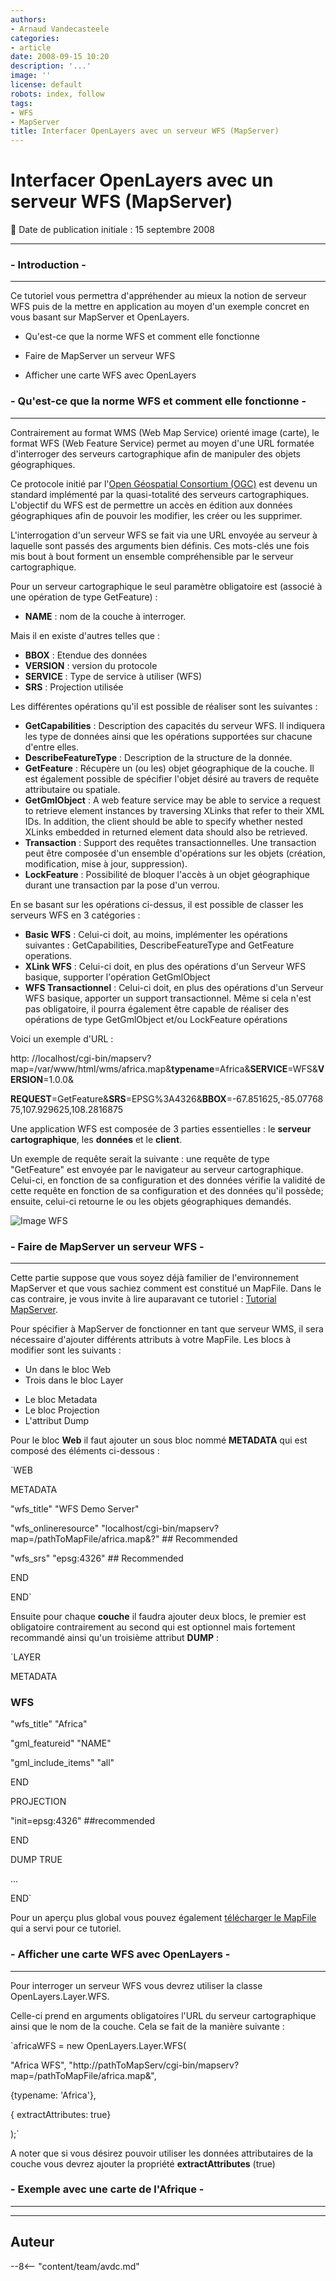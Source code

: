 ```yaml
---
authors:
- Arnaud Vandecasteele
categories:
- article
date: 2008-09-15 10:20
description: '...'
image: ''
license: default
robots: index, follow
tags:
- WFS
- MapServer
title: Interfacer OpenLayers avec un serveur WFS (MapServer)
---
```


# Interfacer OpenLayers avec un serveur WFS (MapServer)


:calendar: Date de publication initiale : 15 septembre 2008


----

### - Introduction -




---


Ce tutoriel vous permettra d'appréhender au mieux la notion de serveur WFS puis de la mettre en application au moyen d'un exemple concret en vous basant sur MapServer et OpenLayers.


- Qu'est-ce que la norme WFS et comment elle fonctionne  

- Faire de MapServer un serveur WFS  

- Afficher une carte WFS avec OpenLayers


### - Qu'est-ce que la norme WFS et comment elle fonctionne -




---


Contrairement au format WMS (Web Map Service) orienté image (carte), le format WFS (Web Feature Service) permet au moyen d'une URL formatée d'interroger des serveurs cartographique afin de manipuler des objets géographiques.


Ce protocole initié par l'[Open Géospatial Consortium (OGC)](http://www.opengeospatial.org/standards/wfs "OGC") est devenu un standard implémenté par la quasi-totalité des serveurs cartographiques. L'objectif du WFS est de permettre un accès en édition aux données géographiques afin de pouvoir les modifier, les créer ou les supprimer.


L'interrogation d'un serveur WFS se fait via une URL envoyée au serveur à laquelle sont passés des arguments bien définis. Ces mots-clés une fois mis bout à bout forment un ensemble compréhensible par le serveur cartographique.


Pour un serveur cartographique le seul paramètre obligatoire est (associé à une opération de type GetFeature) :


* **NAME** : nom de la couche à interroger.


Mais il en existe d'autres telles que :


* **BBOX** : Etendue des données
* **VERSION** : version du protocole
* **SERVICE** : Type de service à utiliser (WFS)
* **SRS** : Projection utilisée


Les différentes opérations qu'il est possible de réaliser sont les suivantes :


* **GetCapabilities** : Description des capacités du serveur WFS. Il indiquera les type de données ainsi que les opérations supportées sur chacune d'entre elles.
* **DescribeFeatureType** : Description de la structure de la donnée.
* **GetFeature** : Récupère un (ou les) objet géographique de la couche. Il est également possible de spécifier l'objet désiré au travers de requête attributaire ou spatiale.
* **GetGmlObject** : A web feature service may be able to service a request to retrieve element instances by traversing XLinks that refer to their XML IDs. In addition, the client should be able to specify whether nested XLinks embedded in returned element data should also be retrieved.
* **Transaction** : Support des requêtes transactionnelles. Une transaction peut être composée d'un ensemble d'opérations sur les objets (création, modification, mise à jour, suppression).
* **LockFeature** : Possibilité de bloquer l'accès à un objet géographique durant une transaction par la pose d'un verrou.


En se basant sur les opérations ci-dessus, il est possible de classer les serveurs WFS en 3 catégories :


* **Basic WFS** : Celui-ci doit, au moins, implémenter les opérations suivantes : GetCapabilities, DescribeFeatureType and GetFeature operations.
* **XLink WFS** : Celui-ci doit, en plus des opérations d'un Serveur WFS basique, supporter l'opération GetGmlObject
* **WFS Transactionnel** : Celui-ci doit, en plus des opérations d'un Serveur WFS basique, apporter un support transactionnel. Même si cela n'est pas obligatoire, il pourra également être capable de réaliser des opérations de type GetGmlObject et/ou LockFeature opérations


Voici un exemple d'URL :


http: //localhost/cgi-bin/mapserv?map=/var/www/html/wms/africa.map&**typename**=Africa&**SERVICE**=WFS&**VERSION**=1.0.0&  

**REQUEST**=GetFeature&**SRS**=EPSG%3A4326&**BBOX**=-67.851625,-85.0776875,107.929625,108.2816875


Une application WFS est composée de 3 parties essentielles : le **serveur cartographique**, les **données** et le **client**.


Un exemple de requête serait la suivante : une requête de type "GetFeature" est envoyée par le navigateur au serveur cartographique. Celui-ci, en fonction de sa configuration et des données vérifie la validité de cette requête en fonction de sa configuration et des données qu'il possède; ensuite, celui-ci retourne le ou les objets géographiques demandés.



![Image WFS](/sites/default/files/Tuto/img/WFS/wfs.png)



### - Faire de MapServer un serveur WFS -




---


Cette partie suppose que vous soyez déjà familier de l'environnement MapServer et que vous sachiez comment est constitué un MapFile. Dans le cas contraire, je vous invite à lire auparavant ce tutoriel : [Tutorial MapServer](http://geotribu.net/?q=node/5 "Tutorial MapServer").


Pour spécifier à MapServer de fonctionner en tant que serveur WMS, il sera nécessaire d'ajouter différents attributs à votre MapFile. Les blocs à modifier sont les suivants :


* Un dans le bloc Web
* Trois dans le bloc Layer
+ Le bloc Metadata
+ Le bloc Projection
+ L'attribut Dump


Pour le bloc **Web** il faut ajouter un sous bloc nommé **METADATA** qui est composé des éléments ci-dessous :


`WEB  

METADATA  

"wfs_title" "WFS Demo Server"  

"wfs_onlineresource" "localhost/cgi-bin/mapserv?map=/pathToMapFile/africa.map&?" ## Recommended  

"wfs_srs" "epsg:4326" ## Recommended  

END  

END`


Ensuite pour chaque **couche** il faudra ajouter deux blocs, le premier est obligatoire contrairement au second qui est optionnel mais fortement recommandé ainsi qu'un troisième attribut **DUMP** :


`LAYER  

METADATA  

### WFS  

"wfs_title" "Africa"  

"gml_featureid" "NAME"  

"gml_include_items" "all"  

END  

PROJECTION  

"init=epsg:4326" ##recommended  

END  

DUMP TRUE  

...  

END`


Pour un aperçu plus global vous pouvez également [télécharger le MapFile](http://geotribu.net/applications/tutoriaux/tuto_wms_wfs/wms_wfs/africa.map "MapFile") qui a servi pour ce tutoriel.


### - Afficher une carte WFS avec OpenLayers -




---


Pour interroger un serveur WFS vous devrez utiliser la classe OpenLayers.Layer.WFS.  

Celle-ci prend en arguments obligatoires l'URL du serveur cartographique ainsi que le nom de la couche. Cela se fait de la manière suivante :


`africaWFS = new OpenLayers.Layer.WFS(  

"Africa WFS", "http://pathToMapServ/cgi-bin/mapserv?map=/pathToMapFile/africa.map&",  

{typename: 'Africa'},  

{ extractAttributes: true}  

);`


A noter que si vous désirez pouvoir utiliser les données attributaires de la couche vous devrez ajouter la propriété **extractAttributes** (true)


### - Exemple avec une carte de l'Afrique -




---










----

## Auteur

--8<-- "content/team/avdc.md"
